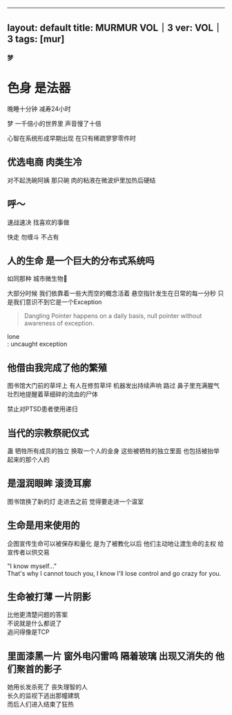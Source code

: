 
---
layout: default
title: MURMUR VOL｜3
ver: VOL｜3
tags: [mur]
---
<h4 class=edge>梦</h4>

# 色身 是法器

晚睡十分钟 减寿24小时

梦
一千倍小的世界里 声音慢了十倍

心智在系统形成早期出现 在只有稀疏寥寥零件时

## 优选电商 肉类生冷

对不起洗碗阿姨 那只碗 肉的粘液在微波炉里加热后硬结

## 呼～

速战速决 找喜欢的事做

快走 勿缠斗 不占有

## 人的生命 是一个巨大的分布式系统吗

如同那种 城市微生物🦠

大部分时候 我们依靠着一些大而空的概念活着 悬空指针发生在日常的每一分秒 只是我们意识不到它是一个Exception

> Dangling Pointer happens on a daily basis, null pointer without awareness of exception.

lone  
: uncaught exception

## 他借由我完成了他的繁殖

图书馆大门前的草坪上 有人在修剪草坪 机器发出持续声响 路过 鼻子里充满腥气 壮烈地提醒着草细碎的流血的尸体

禁止对PTSD患者使用递归

## 当代的宗教祭祀仪式

蛊 牺牲所有成员的独立 换取一个人的金身 这些被牺牲的独立里面 也包括被抬举起来的那个人的

## 是湿润眼眸 滚烫耳廓

图书馆换了新的灯 走进去之前 觉得要走进一个温室

## 生命是用来使用的

企图宣传生命可以被保存和量化 是为了被教化以后 他们主动地让渡生命的主权 给宣传者以供交易

"I know myself..."  
That's why I cannot touch you, I know I'll lose control and go crazy for you.

## 生命被打薄 一片阴影

比他更清楚问题的答案   
不说就是什么都说了   
追问得像是TCP  

## 里面漆黑一片 窗外电闪雷鸣 隔着玻璃 出现又消失的 他们聚首的影子

她用长发杀死了 丧失理智的人  
长久的监视下逃出那幢建筑  
而后人们进入结束了狂热  
